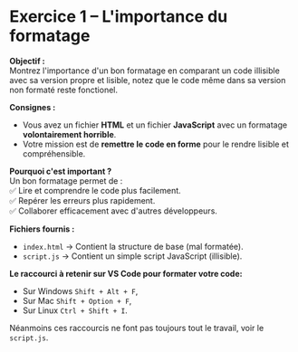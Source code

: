 # Exercice 1 – L'importance du formatage  

**Objectif :**  
Montrez l'importance d'un bon formatage en comparant un code illisible avec sa version propre et lisible, notez que le code même dans sa version non formaté reste fonctionel.

**Consignes :**  
- Vous avez un fichier **HTML** et un fichier **JavaScript** avec un formatage **volontairement horrible**.  
- Votre mission est de **remettre le code en forme** pour le rendre lisible et compréhensible.    

**Pourquoi c'est important ?**  
Un bon formatage permet de :  
✅ Lire et comprendre le code plus facilement.  
✅ Repérer les erreurs plus rapidement.  
✅ Collaborer efficacement avec d'autres développeurs.  

**Fichiers fournis :**  
- `index.html` → Contient la structure de base (mal formatée).  
- `script.js` → Contient un simple script JavaScript (illisible).  

**Le raccourci à retenir sur VS Code pour formater votre code:**

- Sur Windows `Shift + Alt + F`,
- Sur Mac `Shift + Option + F`,
- Sur Linux `Ctrl + Shift + I`.

Néanmoins ces raccourcis ne font pas toujours tout le travail, voir le `script.js`.
